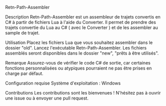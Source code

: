 
Retn-Path-Assembler

Description
Retn-Path-Assembler est un assembleur de trajets convertis en C# à partir de fichiers Lua à l'aide du Converter. Il permet de prendre des trajets convertie du Lua au C# ( avec le Converter ) et de les assembler au sample de trajet.

Utilisation
Placez les fichiers Lua que vous souhaitez assembler dans le dossier "old".
Lancez l'exécutable Retn-Path-Assembler.
Les fichiers assemblés seront disponibles dans le dossier "new", "prêts à être utilisés".

Remarque
Assurez-vous de vérifier le code C# de sortie, car certaines fonctions personnalisées ou atypiques pourraient ne pas être prises en charge par défaut.

Configuration requise
Système d'exploitation : Windows

Contributions
Les contributions sont les bienvenues ! N'hésitez pas à ouvrir une issue ou à envoyer une pull request.
